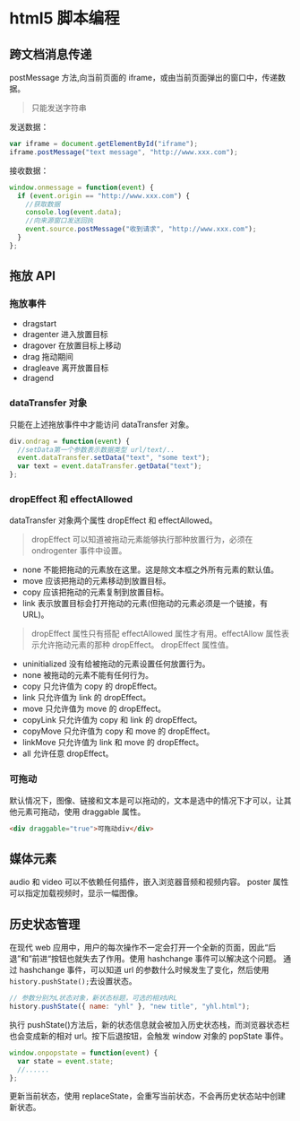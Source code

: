 # html5 脚本编程

## 跨文档消息传递

postMessage 方法,向当前页面的 iframe，或由当前页面弹出的窗口中，传递数据。

> 只能发送字符串

发送数据：

```js
var iframe = document.getElementById("iframe");
iframe.postMessage("text message", "http://www.xxx.com");
```

接收数据：

```js
window.onmessage = function(event) {
  if (event.origin == "http://www.xxx.com") {
    //获取数据
    console.log(event.data);
    //向来源窗口发送回执
    event.source.postMessage("收到请求", "http://www.xxx.com");
  }
};
```

## 拖放 API

### 拖放事件

- dragstart
- dragenter 进入放置目标
- dragover 在放置目标上移动
- drag 拖动期间
- dragleave 离开放置目标
- dragend

### dataTransfer 对象

只能在上述拖放事件中才能访问 dataTransfer 对象。

```js
div.ondrag = function(event) {
  //setData第一个参数表示数据类型 url/text/..
  event.dataTransfer.setData("text", "some text");
  var text = event.dataTransfer.getData("text");
};
```

### dropEffect 和 effectAllowed

dataTransfer 对象两个属性 dropEffect 和 effectAllowed。

> dropEffect 可以知道被拖动元素能够执行那种放置行为，必须在 ondrogenter 事件中设置。

- none 不能把拖动的元素放在这里。这是除文本框之外所有元素的默认值。
- move 应该把拖动的元素移动到放置目标。
- copy 应该把拖动的元素复制到放置目标。
- link 表示放置目标会打开拖动的元素(但拖动的元素必须是一个链接，有 URL)。

> dropEffect 属性只有搭配 effectAllowed 属性才有用。effectAllow 属性表示允许拖动元素的那种 dropEffect。
> dropEffect 属性值。

- uninitialized 没有给被拖动的元素设置任何放置行为。
- none 被拖动的元素不能有任何行为。
- copy 只允许值为 copy 的 dropEffect。
- link 只允许值为 link 的 dropEffect。
- move 只允许值为 move 的 dropEffect。
- copyLink 只允许值为 copy 和 link 的 dropEffect。
- copyMove 只允许值为 copy 和 move 的 dropEffect。
- linkMove 只允许值为 link 和 move 的 dropEffect。
- all 允许任意 dropEffect。

### 可拖动

默认情况下，图像、链接和文本是可以拖动的，文本是选中的情况下才可以，让其他元素可拖动，使用 draggable 属性。

```html
<div draggable="true">可拖动div</div>
```

## 媒体元素

audio 和 video 可以不依赖任何插件，嵌入浏览器音频和视频内容。
poster 属性可以指定加载视频时，显示一幅图像。

## 历史状态管理

在现代 web 应用中，用户的每次操作不一定会打开一个全新的页面，因此“后退”和”前进“按钮也就失去了作用。使用 hashchange 事件可以解决这个问题。
通过 hashchange 事件，可以知道 url 的参数什么时候发生了变化，然后使用`history.pushState();`去设置状态。

```js
// 参数分别为L状态对象，新状态标题，可选的相对URL
history.pushState({ name: "yhl" }, "new title", "yhl.html");
```

执行 pushState()方法后，新的状态信息就会被加入历史状态栈，而浏览器状态栏也会变成新的相对 url。按下后退按钮，会触发 window 对象的 popState 事件。

```js
window.onpopstate = function(event) {
  var state = event.state;
  //......
};
```

更新当前状态，使用 replaceState，会重写当前状态，不会再历史状态站中创建新状态。
